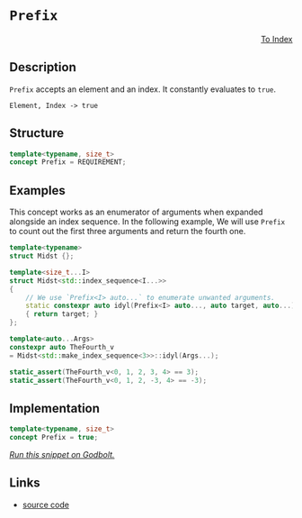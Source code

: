 <!-- Copyright 2024 Feng Mofan
SPDX-License-Identifier: Apache-2.0 -->

# `Prefix`

<p style='text-align: right;'><a href="../../index.md#instruments">To Index</a></p>

## Description

`Prefix` accepts an element and an index. It constantly evaluates to `true`.

<pre><code>Element, Index -> true</code></pre>

## Structure

```C++
template<typename, size_t>
concept Prefix = REQUIREMENT;
```

## Examples

This concept works as an enumerator of arguments when expanded alongside an index sequence.
In the following example, We will use `Prefix` to count out the first three arguments and return the fourth one.

```C++
template<typename>
struct Midst {};

template<size_t...I>
struct Midst<std::index_sequence<I...>>
{
    // We use `Prefix<I> auto...` to enumerate unwanted arguments.
    static constexpr auto idyl(Prefix<I> auto..., auto target, auto...)
    { return target; }
};

template<auto...Args>
constexpr auto TheFourth_v
= Midst<std::make_index_sequence<3>>::idyl(Args...);

static_assert(TheFourth_v<0, 1, 2, 3, 4> == 3);
static_assert(TheFourth_v<0, 1, 2, -3, 4> == -3);
```

## Implementation

```C++
template<typename, size_t>
concept Prefix = true;
```

[*Run this snippet on Godbolt.*](https://godbolt.org/#z:OYLghAFBqd5QCxAYwPYBMCmBRdBLAF1QCcAaPECAMzwBtMA7AQwFtMQByARg9KtQYEAysib0QXACx8BBAKoBnTAAUAHpwAMvAFYTStJg1DIApACYAQuYukl9ZATwDKjdAGFUtAK4sGEgJykrgAyeAyYAHI%2BAEaYxBIapAAOqAqETgwe3r4ByanpAqHhUSyx8VyJdpgOGUIETMQEWT5%2BXIFVNQJ1DQRFkTFxCbb1jc05bcM9fSVlCQCUtqhexMjsHOYAzGHI3lgA1CYbbsgKBOhYVIfYJhoAgje3BJgsSQZPh24EAJ5JjKyYpD2aQAXpgAPoEK4PNAMVZJAh7ZTETA0VQHDYAET2BGIXkwhysdweAHoAFTkimUqnEkmUvYAFWwQnpQj2lJpdzJVO5FI59yJZi2sN2mHRbi8jlohC%2BUKJdyeLze%2BKO31%2BzDYstup1xDj2AFk8OhTgcAOxWE0YgkPB4K15Md5HEHgggAOjdAElNdqvLqDUbIY6ziAQGEsKowUoAI542HKtzut0uqEba5Es0PPaZvbE4l7ADqoq8SgOADYNEiUXhVB9PSm9kwJahEyYy9jUHtGD44vbCwwAO6GJ7oevEYBdwQKJN3LNA%2BqOZB7GGnTCqJLEeuNvaGr60CAV1E1q4boiJwENojYhrATAEM%2BNxNzDNZkxmvbIgjLBiX0c3gmmy1ppaGyEvyjzPHaDpuOeTZurco4KJqS5PKu67QQyCCYAAYksjQIGCABu1qYvqhqnB8pzoMGLBMAA1uCoYrhGmDRowqwfBsybYMG267nBwCTm6j7AdadynPaeDIGCTAKEojQQPSGHYcsBB4YRRyJHsXCAmYgIbICkhHocQFYhsQkgWJ85STJcQEPJik4SpBEfBpWl7DpewALR6XsBl1kZRmeaZBIcAstCcAArLwfgcFopCoJwbjWNYQI4asByCjwpAEJoIULDRIDhRoLpmGY/gABwaP44VlSWGySGYJqSCW%2BicJIvAsAkiTRbF8UcLwCggIk2UxSFpBwLAMCICASwEEkErkJQaAvHQcQRP8nCqDVHklpIezAMgC5SMVvCYPgRDEIaej8IIIhiOwUgyIIigqOoI2kLoWl9sQTBJJwPChRFUU5XFnAAPISnNCKoFQeybSW227fth2SMVewQB4y30OumxcHMvDDVoCwQEgS1JCtZAUBApPkyAwBSDpNC0E8xADRA0TA9EYQNF8f28JzzDEF8oPRNo1TDZlS1sIIoMMLQPNvVg0ReMAUG0LQA3cLwWDUUY4gK3gyI1PhmAa7FK7VBKayZWETxhW9UrRN9gseFgwM4ngHWa6QxvENEqSYBizyGMAUpGDlCxUAY/EAGp4Jgfag2qvOPcIojiA913yEoajAx9%2BjBygSWWPoeDRANkALKg8IZBrHkUUZpiWNYZg9T7F1YOXEALB0jjOBArhjK0QQMOg0wDOUeRpL3mSeC0egpFPGRj6UgxaT3tQjE0s/jLYmD2NP3SNMvsxr5vg96GJR9hP0K/lN3qX3QDHCRaQ3W8L1sNbTte0HZpKNmGjXAhASDpQ2LjfG4cFgYSYFgeIXdSD5UkBsF0/gNiNQ0PVJqGgNDhRLIEO2bVSAdTAS6EsXASxlXKuQ8KkguDhVQc1N%2BIM%2Bq2EGllcOY1JrE2mhDealNqZYzWmwTgDQWD4RNB5Jgi4DBGE0v4F0XAXRmzOiQS6WlM63XTtITOz0c5vV0DpL6P1eZPxfkw3q4NZoSj2NDEcYiJFSJ2MHORCilFowxmTLGoCzB43YSNImJNUCYziAtKmQTPGDFEeIjyTijBtAqHwOgzNWbszevzbmyd0mC2FqLBwydJaMAIDLOWwNFbK1VurZO2tg561ivgQ2jhjamxOqoC2Txk42z3sDB2TsvguzWLFd2ntMo%2Bz9koQOOsQ5hFAP4vgUcFCx3jonRgycNFp3uto2QujXqxQMfnMOjcrDFwdp3Su1cBC13rpiQ5zdW5xHbibeA3c95iwyC4Ee58tIhGvjMVek8Cgz2yEPBeALj5/PXl0M%2B28h4QoYIfXoPzx4XyhUC5FUxEW3wkPfZYqwsUtWfkDN6H8okOOkc4toriNCAJUdjDKviCa5VINA2BlAn6EOIfIjBJp6EmhNHVMwTVaGv2Br1fqbCGVEy4UgGakNQkCNWutDgojv4sAUPhBc%2BEKVKlOCdGlaiU6aI2SnbZucQB6SMb9TWpjCU9TBrwqGMNlW7VVeqvYmr5HaoROjcJ5NQGmQgbM7h8qKaLR9VjEA6qkhJAIm0MEnqpLEBYDtRJTM4gpI5lzQWmTM1CxFmLfJQSpZFNlvLOpmAlYqzEJUr21TdYDK1gbV5TTgbm2QJbDpggun21Lr0/pbsLrDN4KM/2EyanTI4ZHJgMc44JyTl7NZd0JCbKetnHZOgzX7OMEXGwJynlxXOQwDWxIKKFybpYFu7826GkeRXXe%2B83n9w%2BdCvQ3zihIq0iC6enz/nTzBRPWF8Lv0Ac3n%2BtFoxn2n3RW%2BzFuNFg4sfvisxIrOB2JVWqjVWqezGggEA86oDwF%2BMJlAzAMDBjwIIe1EApUXQbA2OFQqtDsG0ZNBQ4VRLOBiqGpAhBIBJDyN5RoNoGCuAbBLOFE0ZgaH4o2Da9%2BHHCOMrtmYWTzCA1Ee9mmt5kggA%3D)

## Links

- [source code](../../../conceptrodon/prefix.hpp)
